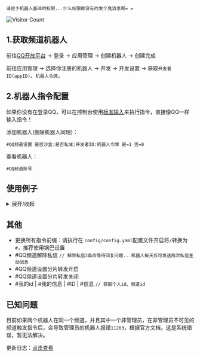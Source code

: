 `请给予机器人基础的权限...什么权限都没有的发个鬼消息啊= =`

 ![Visitor Count](https://profile-counter.glitch.me/Zyy955-Lain-plugin/count.svg)

## 1.获取频道机器人

前往[QQ开放平台](https://q.qq.com/#/) -> 登录 -> 应用管理 -> 创建机器人 -> 创建完成

前往应用管理 -> 选择你注册的机器人 -> 开发 -> 开发设置 -> 获取`开发者ID(appID)`、`机器人令牌`。

## 2.机器人指令配置

如果你没有在登录QQ，可以在控制台使用[标准输入](./stdin.md)来执行指令，直接像QQ一样输入指令！

添加机器人(删除机器人同理)：
```
#QQ频道设置 是否沙盒:是否私域:开发者ID:机器人令牌 是=1 否=0
```

查看机器人：
```
#QQ频道账号
```

## 使用例子

<details><summary>展开/收起</summary>

是否沙盒：`是`

是否私域：`是`

开发者ID：`123456789`

机器人令牌：`abcdefghijklmnopqrstuvwxyz123456`


添加机器人：
```
#QQ频道设置 1:1:123456789:abcdefghijklmnopqrstuvwxyz123456
```

删除机器人：
```
#QQ频道设置 1:1:123456789:abcdefghijklmnopqrstuvwxyz123456
```

查看机器人：
```
#QQ频道账号
```
</details>

## 其他

- 更换所有指令前缀：请执行在 `config/config.yaml`配置文件开启将`/`转换为`#`，推荐使用锅巴设置
- #QQ频道解除私信  `// 解除私信3条后等待回复问题...机器人每天仅可发送两次私信主动消息`
- #QQ频道设置分片转发开启
- #QQ频道设置分片转发关闭
- #我的id | #我的信息 | #ID | #信息  `// 获取个人id、频道id`

## 已知问题

目前如果两个机器人在同一个频道，并且其中一个非管理员，在非管理员不可见的频道触发指令后，会导致管理员的机器人报错`11263`，根据官方文档，这是系统错误，暂无法解决。

更新日志：[点击查看](./CHANGELOG_qg.md)